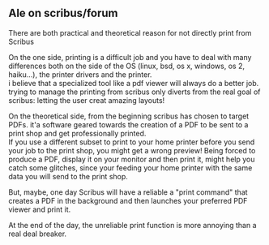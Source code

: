 ## Ale on scribus/forum

There are both practical and theoretical reason for not directly print from Scribus

On the one side, printing is a difficult job and you have to deal with many differences both on the side of the OS (linux, bsd, os x, windows, os 2, haiku...), the printer drivers and the printer.  
i believe that a specialized tool like a pdf viewer will always do a better job. trying to manage the printing from scribus only diverts from the real goal of scribus: letting the user creat amazing layouts!

On the theoretical side, from the beginning scribus has chosen to target PDFs. it'a software geared towards the creation of a PDF to be sent to a print shop and get professionally printed.  
If you use a different subset to print to your home printer before you send your job to the print shop, you might get a wrong preview!
Being forced to produce a PDF, display it on your monitor and then print it, might help you catch some glitches, since your feeding your home printer with the same data you will send to the print shop.

But, maybe, one day Scribus will have a reliable a "print command" that creates a PDF in the background and then launches your preferred PDF viewer and print it.

At the end of the day, the unreliable print function is more annoying than a real deal breaker.
